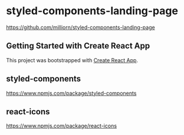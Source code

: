 # styled-components-landing-page

<https://github.com/milliorn/styled-components-landing-page>

## Getting Started with Create React App

This project was bootstrapped with [Create React App](https://github.com/facebook/create-react-app).

## styled-components

<https://www.npmjs.com/package/styled-components>

## react-icons

<https://www.npmjs.com/package/react-icons>
